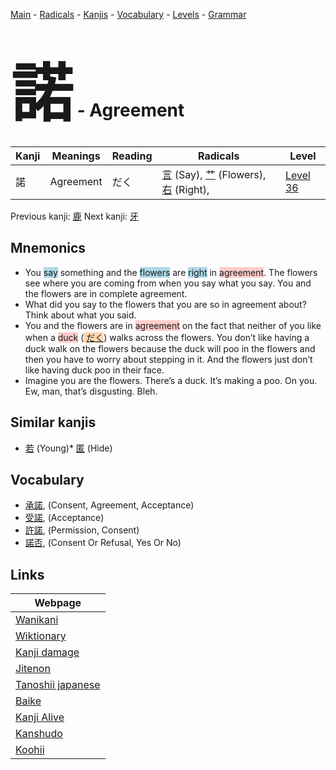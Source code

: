 <style> bigfont {font-size: 100px}</style>
[Main](../README.md) -
[Radicals](../radicals.md) -
[Kanjis](../kanjis.md) -
[Vocabulary](../vocabulary.md) -
[Levels](../levels.md) -
[Grammar](../grammar.md)
# <bigfont> 諾</bigfont> - Agreement 

| Kanji | Meanings | Reading | Radicals | Level |
| --- | --- | --- | --- | --- |
| 諾 | Agreement | だく | [言](../radicals/言.md) (Say), [艹](../radicals/艹.md) (Flowers), [右](../radicals/右.md) (Right),  | [Level 36](../levels/wk_level36.md) |

Previous kanji: [鹿](鹿.md) Next kanji: [牙](牙.md) 

## Mnemonics
 * You <span style="background-color:#ADD8E6"> say</span> something and the <span style="background-color:#ADD8E6"> flowers</span> are <span style="background-color:#ADD8E6"> right</span> in <span style="background-color:#ffcccb"> agreement</span>. The flowers see where you are coming from when you say what you say. You and the flowers are in complete agreement.
* What did you say to the flowers that you are so in agreement about? Think about what you said.
* You and the flowers are in <span style="background-color:#ffcccb"> agreement</span> on the fact that neither of you like when a <span style="background-color:#ffcccb"> duck</span> (<span style="background-color:#fed8b1"> [だく](https://jisho.org/search/だく)</span>) walks across the flowers. You don’t like having a duck walk on the flowers because the duck will poo in the flowers and then you have to worry about stepping in it. And the flowers just don’t like having duck poo in their face.
* Imagine you are the flowers. There’s a duck. It’s making a poo. On you. Ew, man, that’s disgusting. Bleh.


## Similar kanjis
 * [若](若.md) (Young)* [匿](匿.md) (Hide)


## Vocabulary
 * [承諾](../vocabulary/諾.md), (Consent, Agreement, Acceptance)
* [受諾](../vocabulary/諾.md), (Acceptance)
* [許諾](../vocabulary/諾.md), (Permission, Consent)
* [諾否](../vocabulary/諾.md), (Consent Or Refusal, Yes Or No)



## Links 

| Webpage |
| --- |
| [Wanikani          ](https://www.wanikani.com/kanji/諾) |
| [Wiktionary        ](https://en.wiktionary.org/wiki/諾) |
| [Kanji damage      ](http://www.kanjidamage.com/kanji/search?utf8=✓&q=諾) |
| [Jitenon           ](https://jitenon.com/kanji/諾) |
| [Tanoshii japanese ](https://www.tanoshiijapanese.com/dictionary/kanji.cfm?k=諾) |
| [Baike             ](https://baike.baidu.com/item/諾) |
| [Kanji Alive       ](https://app.kanjialive.com/諾) |
| [Kanshudo          ](https://www.kanshudo.com/searchmn?q=諾) |
| [Koohii            ](https://kanji.koohii.com/study/kanji/諾) |
